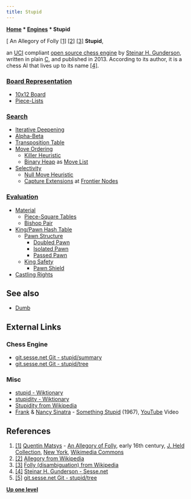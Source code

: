 ```yaml
---
title: Stupid
---
```

**[Home](Home "Home") \* [Engines](Engines "Engines") \* Stupid**



[ An Allegory of Folly <a id="cite-note-1" href="#cite-ref-1">[1]</a> <a id="cite-note-2" href="#cite-ref-2">[2]</a> <a id="cite-note-3" href="#cite-ref-3">[3]</a>
**Stupid**,  

an [UCI](UCI "UCI") compliant [open source chess engine](Category:Open_Source "Category:Open Source") by [Steinar H. Gunderson](Steinar_H._Gunderson "Steinar H. Gunderson"), written in plain [C](C "C"), and published in 2013.
According to its author, it is a chess AI that lives up to its name <a id="cite-note-4" href="#cite-ref-4">[4]</a>.



### [Board Representation](Board_Representation "Board Representation")


* [10x12 Board](10x12_Board "10x12 Board")
* [Piece-Lists](Piece-Lists "Piece-Lists")


### [Search](Search "Search")


* [Iterative Deepening](Iterative_Deepening "Iterative Deepening")
* [Alpha-Beta](Alpha-Beta "Alpha-Beta")
* [Transposition Table](Transposition_Table "Transposition Table")
* [Move Ordering](Move_Ordering "Move Ordering")
	+ [Killer Heuristic](Killer_Heuristic "Killer Heuristic")
	+ [Binary Heap](https://en.wikipedia.org/wiki/Binary_heap) as [Move List](Move_List "Move List")
* [Selectivity](Selectivity "Selectivity")
	+ [Null Move Heuristic](Null_Move_Pruning "Null Move Pruning")
	+ [Capture Extensions](Capture_Extensions "Capture Extensions") at [Frontier Nodes](Frontier_Nodes "Frontier Nodes")


### [Evaluation](Evaluation "Evaluation")


* [Material](Material "Material")
	+ [Piece-Square Tables](Piece-Square_Tables "Piece-Square Tables")
	+ [Bishop Pair](Bishop_Pair "Bishop Pair")
* [King/Pawn Hash Table](Pawn_Hash_Table "Pawn Hash Table")
	+ [Pawn Structure](Pawn_Structure "Pawn Structure")
		- [Doubled Pawn](Doubled_Pawn "Doubled Pawn")
		- [Isolated Pawn](Isolated_Pawn "Isolated Pawn")
		- [Passed Pawn](Passed_Pawn "Passed Pawn")
	+ [King Safety](King_Safety "King Safety")
		- [Pawn Shield](King_Safety#PawnShield "King Safety")
* [Castling Rights](Castling_Rights "Castling Rights")


## See also


* [Dumb](Dumb "Dumb")


## External Links


### Chess Engine


* [git.sesse.net Git - stupid/summary](https://git.sesse.net/?p=stupid)
* [git.sesse.net Git - stupid/tree](https://git.sesse.net/?p=stupid;a=tree;h=refs/heads/master;hb=refs/heads/master)


### Misc


* [stupid - Wiktionary](https://en.wiktionary.org/wiki/stupid)
* [stupidity - Wiktionary](https://en.wiktionary.org/wiki/stupidity)
* [Stupidity from Wikipedia](https://en.wikipedia.org/wiki/Stupidity)
* [Frank](https://en.wikipedia.org/wiki/Frank_Sinatra) & [Nancy Sinatra](Category:Nancy_Sinatra "Category:Nancy Sinatra") - [Something Stupid](https://en.wikipedia.org/wiki/Somethin%27_Stupid) (1967), [YouTube](https://en.wikipedia.org/wiki/YouTube) Video


 
## References


1. <a id="cite-ref-1" href="#cite-note-1">[1]</a> [Quentin Matsys](index.php?title=Category:Quentin_Matsys&action=edit&redlink=1 "Category:Quentin Matsys (page does not exist)") - [An Allegory of Folly](https://commons.wikimedia.org/wiki/File:Quentin_Massys_030.jpg), early 16th century, [J. Held Collection](https://en.wikipedia.org/wiki/Julius_S._Held), [New York](https://en.wikipedia.org/wiki/New_York_City), [Wikimedia Commons](https://en.wikipedia.org/wiki/Wikimedia_Commons)
2. <a id="cite-ref-2" href="#cite-note-2">[2]</a> [Allegory from Wikipedia](https://en.wikipedia.org/wiki/Allegory)
3. <a id="cite-ref-3" href="#cite-note-3">[3]</a> [Folly (disambiguation) from Wikipedia](https://en.wikipedia.org/wiki/Folly_(disambiguation))
4. <a id="cite-ref-4" href="#cite-note-4">[4]</a> [Steinar H. Gunderson - Sesse.net](https://www.sesse.net/)
5. <a id="cite-ref-5" href="#cite-note-5">[5]</a> [git.sesse.net Git - stupid/tree](https://git.sesse.net/?p=stupid;a=tree;h=refs/heads/master;hb=refs/heads/master)

**[Up one level](Engines "Engines")**







 
